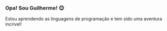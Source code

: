 ### Opa! Sou Guilherme! 😊

Estou aprendendo as linguagens de programação e tem sido uma aventura incrível!
